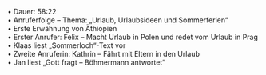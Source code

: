 • Dauer: 58:22  
• Anruferfolge – Thema: „Urlaub, Urlaubsideen und Sommerferien“  
• Erste Erwähnung von Äthiopien  
• Erster Anrufer: Felix – Macht Urlaub in Polen und redet vom Urlaub in Prag  
• Klaas liest „Sommerloch“-Text vor  
• Zweite Anruferin: Kathrin – Fährt mit Eltern in den Urlaub  
• Jan liest „Gott fragt – Böhmermann antwortet“ 
